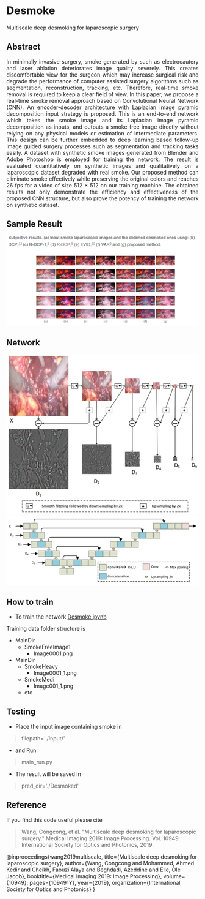 # Desmoke
Multiscale deep desmoking for laparoscopic surgery 

## Abstract
<p align="justify">
In minimally invasive surgery, smoke generated by such as electrocautery and laser ablation deteriorates image quality severely. This creates discomfortable view for the surgeon which may increase surgical risk and degrade the performance of computer assisted surgery algorithms such as segmentation, reconstruction, tracking, etc. Therefore, real-time smoke removal is required to keep a clear field of view. In this paper, we propose a real-time smoke removal approach based on Convolutional Neural Network (CNN). An encoder-decoder architecture with Laplacian image pyramid decomposition input strategy is proposed. This is an end-to-end network which takes the smoke image and its Laplacian image pyramid decomposition as inputs, and outputs a smoke free image directly without relying on any physical models or estimation of intermediate parameters. This design can be further embedded to deep learning based follow-up image guided surgery processes such as segmentation and tracking tasks easily. A dataset with synthetic smoke images generated from Blender and Adobe Photoshop is employed for training the network. The result is evaluated quantitatively on synthetic images and qualitatively on a laparoscopic dataset degraded with real smoke. Our proposed method can eliminate smoke effectively while preserving the original colors and reaches 26 fps for a video of size 512 × 512 on our training machine. The obtained results not only demonstrate the efficiency and effectiveness of the proposed CNN structure, but also prove the potency of training the network on synthetic dataset.</p>

## Sample Result
![alt text](https://github.com/ahme0307/Desmoke/blob/master/readme/result.png)

## Network
![alt text](https://github.com/ahme0307/Desmoke/blob/master/readme/im1.jpg)
![alt text](https://github.com/ahme0307/Desmoke/blob/master/readme/im2.jpg)

## How to train 
- To train the network <a href="https://github.com/ahme0307/Desmoke/blob/master/Desmoke.ipynb">Desmoke.ipynb</a>   

Training data folder structure is 

- MainDir
  - SmokeFreeImage1
    - Image0001.png
- MainDir
  - SmokeHeavy
    - Image0001_1.png
  - SmokeMedi
    - Image001_1.png
  - etc

## Testing
- Place the input image containing smoke in  
> filepath='./Input/'
- and Run 
> main_run.py
- The result will be saved in 
> pred_dir='./Desmoked'


## Reference
If you find this code useful please cite
> Wang, Congcong, et al. "Multiscale deep desmoking for laparoscopic surgery." Medical Imaging 2019: Image Processing. Vol. 10949. International Society for Optics and Photonics, 2019.

@inproceedings{wang2019multiscale,
  title={Multiscale deep desmoking for laparoscopic surgery},
  author={Wang, Congcong and Mohammed, Ahmed Kedir and Cheikh, Faouzi Alaya and Beghdadi, Azeddine and Elle, Ole Jacob},
  booktitle={Medical Imaging 2019: Image Processing},
  volume={10949},
  pages={109491Y},
  year={2019},
  organization={International Society for Optics and Photonics}
}
